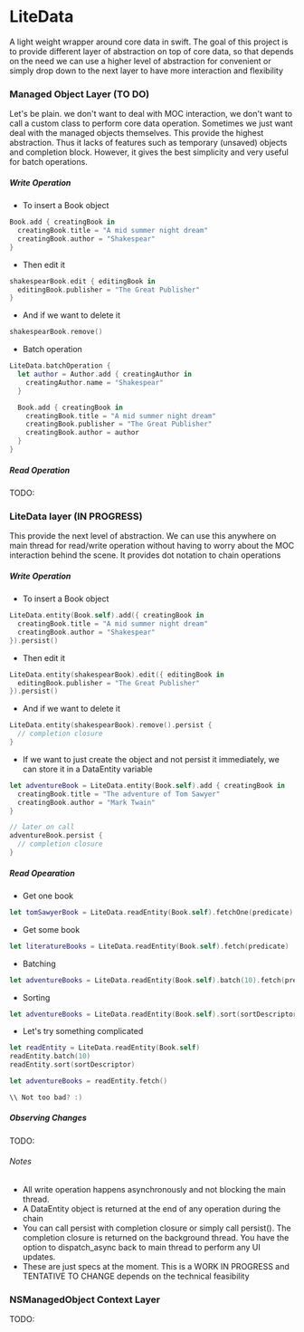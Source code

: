 # LiteData
A light weight wrapper around core data in swift.
The goal of this project is to provide different layer of abstraction on top of core data, so that depends on the need we can use a higher level of abstraction for convenient or simply drop down to the next layer to have more interaction and flexibility

### Managed Object Layer (TO DO)
Let's be plain. we don't want to deal with MOC interaction, we don't want to call a custom class to perform core data operation. Sometimes we just want deal with the managed objects themselves. This provide the highest abstraction. Thus it lacks of features such as temporary (unsaved) objects and completion block. However, it gives the best simplicity and very useful for batch operations. 

##### Write Operation

- To insert a Book object
``` Swift
Book.add { creatingBook in
  creatingBook.title = "A mid summer night dream"
  creatingBook.author = "Shakespear"
}
```

- Then edit it
``` Swift
shakespearBook.edit { editingBook in
  editingBook.publisher = "The Great Publisher"  
}
```

- And if we want to delete it
``` Swift
shakespearBook.remove() 
```

- Batch operation
``` Swift
LiteData.batchOperation {
  let author = Author.add { creatingAuthor in
    creatingAuthor.name = "Shakespear"
  }

  Book.add { creatingBook in
    creatingBook.title = "A mid summer night dream"
    creatingBook.publisher = "The Great Publisher"
    creatingBook.author = author
  }
}
```

##### Read Operation

TODO:

### LiteData layer (IN PROGRESS)
This provide the next level of abstraction. We can use this anywhere on main thread for read/write operation without having to worry about the MOC interaction behind the scene. It provides dot notation to chain operations

##### Write Operation

- To insert a Book object
```Swift
LiteData.entity(Book.self).add({ creatingBook in
  creatingBook.title = "A mid summer night dream"
  creatingBook.author = "Shakespear"
}).persist()
```
- Then edit it
```Swift
LiteData.entity(shakespearBook).edit({ editingBook in
  editingBook.publisher = "The Great Publisher"
}).persist()
```
- And if we want to delete it
```Swift
LiteData.entity(shakespearBook).remove().persist {
  // completion closure
}
```
- If we want to just create the object and not persist it immediately, we can store it in a DataEntity variable
```Swift
let adventureBook = LiteData.entity(Book.self).add { creatingBook in
  creatingBook.title = "The adventure of Tom Sawyer"
  creatingBook.author = "Mark Twain"
}

// later on call
adventureBook.persist {
  // completion closure
}
```
##### Read Opearation

- Get one book
``` Swift
let tomSawyerBook = LiteData.readEntity(Book.self).fetchOne(predicate)
```
- Get some book
``` Swift
let literatureBooks = LiteData.readEntity(Book.self).fetch(predicate)
```
- Batching
``` Swift
let adventureBooks = LiteData.readEntity(Book.self).batch(10).fetch(predicate)
```

- Sorting
``` Swift
let adventureBooks = LiteData.readEntity(Book.self).sort(sortDescriptor).fetch(predicate)
```

- Let's try something complicated
``` Swift
let readEntity = LiteData.readEntity(Book.self)
readEntity.batch(10)
readEntity.sort(sortDescriptor)

let adventureBooks = readEntity.fetch()

\\ Not too bad? :)
```

##### Observing Changes

TODO:

###### Notes
- All write operation happens asynchronously and not blocking the main thread.
- A DataEntity object is returned at the end of any operation during the chain
- You can call persist with completion closure or simply call persist(). The completion closure is returned on the background thread. You have the option to dispatch_async back to main thread to perform any UI updates.
- These are just specs at the moment. This is a WORK IN PROGRESS and TENTATIVE TO CHANGE depends on the technical feasibility
 
### NSManagedObject Context Layer

TODO:
